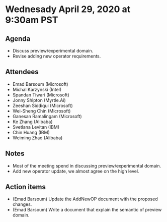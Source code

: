 # Wednesady April 29, 2020 at 9:30am PST

## Agenda
* Discuss preview/experimental domain.
* Revise adding new operator requirements. 

## Attendees 
* Emad Barsoum (Microsoft)
* Michal Karzynski (Intel)
* Spandan Tiwari (Microsoft)
* Jonny Shipton (Myrtle.Ai)
* Zeeshan Siddiqui (Microsoft)
* Wei-Sheng Chin (Microsoft)
* Ganesan Ramalingam (Microsoft)
* Ke Zhang (Alibaba)
* Svetlana Levitan (IBM)
* Chin Huang (IBM)
* Weiming Zhao (Alibaba)


## Notes
* Most of the meeting spend in discussing preview/experimental domain.
* Add new operator update, we almost agree on the high level.

## Action items
* (Emad Barsoum) Update the AddNewOP document with the proposed changes.
* (Emad Barsoum) Write a document that explain the semantic of preview domain.
